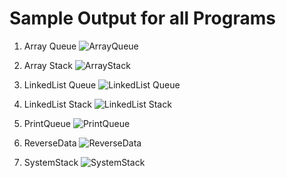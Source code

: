 # Sample Output for all Programs


1. Array Queue
    ![ArrayQueue](./res/ArrayQueueTest.png)

2. Array Stack
    ![ArrayStack](./res/ArrayStackTest.png)

3. LinkedList Queue
    ![LinkedList Queue](./res/LinkedListQueue.png)

4. LinkedList Stack
    ![LinkedList Stack](./res/LinkedListStack.png)

5. PrintQueue
    ![PrintQueue](./res/PrintQueue.png)

6. ReverseData
    ![ReverseData](./res/ReverseData.png)

7. SystemStack
    ![SystemStack](./res/SystemStack.png)